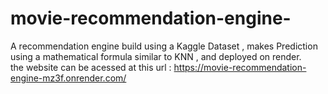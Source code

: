# movie-recommendation-engine-
A recommendation engine build using a Kaggle Dataset , makes Prediction using a  mathematical formula similar to KNN , and deployed on render.  
the website can be acessed at this url : https://movie-recommendation-engine-mz3f.onrender.com/
